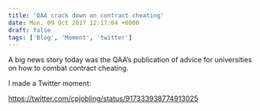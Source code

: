 ```yaml
---
title: 'QAA crack down on contract cheating'
date: Mon, 09 Oct 2017 12:17:04 +0000
draft: false
tags: ['Blog', 'Moment', 'twitter']
---
```


A big news story today was the QAA’s publication of advice for universities on how to combat contract cheating.

I made a Twitter moment:

https://twitter.com/cpjobling/status/917333938774913025
